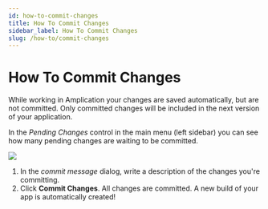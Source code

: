 ```yaml
---
id: how-to-commit-changes
title: How To Commit Changes
sidebar_label: How To Commit Changes
slug: /how-to/commit-changes
---
```


# How To Commit Changes

While working in Amplication your changes are saved automatically, but are not committed. Only committed changes will be included in the next version of your application.

In the _Pending Changes_ control in the main menu (left sidebar) you can see how many pending changes are waiting to be committed.

![](../getting-started/assets/pic8.jpg)

1. In the _commit message_ dialog, write a description of the changes you're committing.
2. Click **Commit Changes**. All changes are committed. A new build of your app is automatically created!
